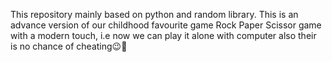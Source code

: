 This repository mainly based on python and random library.
This is an advance version of our childhood favourite game Rock Paper Scissor game with a modern touch, i.e now we can play it alone with computer also their is no chance of cheating😉🤫
